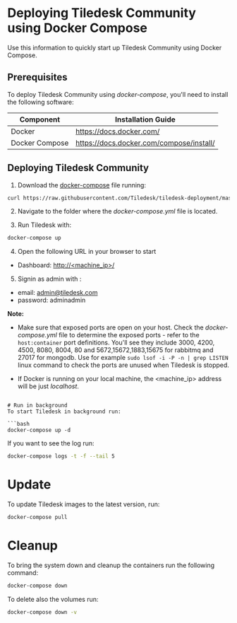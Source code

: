# Deploying Tiledesk Community using Docker Compose

Use this information to quickly start up Tiledesk Community using Docker Compose.

## Prerequisites

To deploy Tiledesk Community using _docker-compose_, you'll need to install the following software:

| Component      | Installation Guide |
| ---------------| ------------------ |
| Docker         | https://docs.docker.com/ |
| Docker Compose | https://docs.docker.com/compose/install/ |

## Deploying Tiledesk Community
1. Download the [docker-compose](./docker-compose.yaml) file running: 

```bash
curl https://raw.githubusercontent.com/Tiledesk/tiledesk-deployment/master/docker-compose/docker-compose.yaml --output docker-compose.yml
```

2. Navigate to the folder where the _docker-compose.yml_ file is located.

3. Run Tiledesk with:
```bash
docker-compose up
```

4. Open the following URL in your browser to start 
* Dashboard: [http://<machine_ip>/](http://localhost/)

5. Signin as admin with :
* email: admin@tiledesk.com
* password: adminadmin

**Note:**
* Make sure that exposed ports are open on your host. Check the _docker-compose.yml_ file to determine the exposed ports - refer to the ```host:container``` port definitions. You'll see they include 3000, 4200, 4500, 8080, 8004, 80 and 5672,15672,1883,15675 for rabbitmq and 27017 for mongodb. Use for example ```sudo lsof -i -P -n | grep LISTEN``` linux command to check the ports are unused when Tiledesk is stopped.

* If Docker is running on your local machine, the <machine_ip> address will be just _localhost_.

```

# Run in background
To start Tiledesk in background run:

```bash
docker-compose up -d
```
If you want to see the log run:

```bash
docker-compose logs -t -f --tail 5
```
# Update
To update Tiledesk images to the latest version, run:
```bash
docker-compose pull
```

# Cleanup
To bring the system down and cleanup the containers run the following command:

```bash
docker-compose down
```
To delete also the volumes run: 
```bash
docker-compose down -v
```

